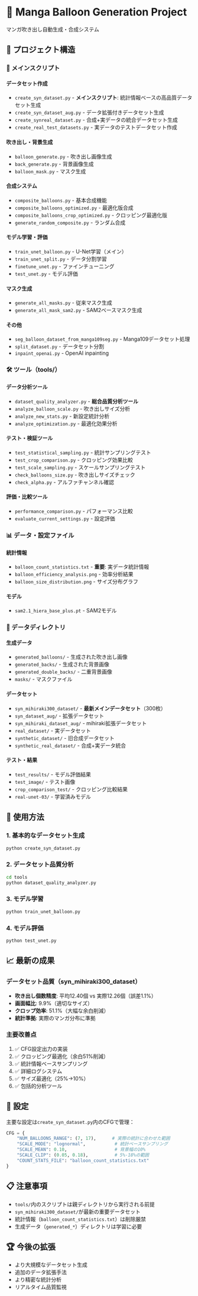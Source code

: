 # 🎈 Manga Balloon Generation Project

マンガ吹き出し自動生成・合成システム

## 📁 プロジェクト構造

### 🎯 メインスクリプト

#### データセット作成
- `create_syn_dataset.py` - **メインスクリプト**: 統計情報ベースの高品質データセット生成
- `create_syn_dataset_aug.py` - データ拡張付きデータセット生成
- `create_synreal_dataset.py` - 合成+実データの統合データセット生成
- `create_real_test_datasets.py` - 実データのテストデータセット作成

#### 吹き出し・背景生成
- `balloon_generate.py` - 吹き出し画像生成
- `back_generate.py` - 背景画像生成
- `balloon_mask.py` - マスク生成

#### 合成システム
- `composite_balloons.py` - 基本合成機能
- `composite_balloons_optimized.py` - 最適化版合成
- `composite_balloons_crop_optimized.py` - クロッピング最適化版
- `generate_random_composite.py` - ランダム合成

#### モデル学習・評価
- `train_unet_balloon.py` - U-Net学習（メイン）
- `train_unet_split.py` - データ分割学習
- `finetune_unet.py` - ファインチューニング
- `test_unet.py` - モデル評価

#### マスク生成
- `generate_all_masks.py` - 従来マスク生成
- `generate_all_mask_sam2.py` - SAM2ベースマスク生成

#### その他
- `seg_balloon_dataset_from_manga109seg.py` - Manga109データセット処理
- `split_dataset.py` - データセット分割
- `inpaint_openai.py` - OpenAI inpainting

### 🛠️ ツール（tools/）

#### データ分析ツール
- `dataset_quality_analyzer.py` - **総合品質分析ツール**
- `analyze_balloon_scale.py` - 吹き出しサイズ分析
- `analyze_new_stats.py` - 新設定統計分析
- `analyze_optimization.py` - 最適化効果分析

#### テスト・検証ツール
- `test_statistical_sampling.py` - 統計サンプリングテスト
- `test_crop_comparison.py` - クロッピング効果比較
- `test_scale_sampling.py` - スケールサンプリングテスト
- `check_balloons_size.py` - 吹き出しサイズチェック
- `check_alpha.py` - アルファチャンネル確認

#### 評価・比較ツール
- `performance_comparison.py` - パフォーマンス比較
- `evaluate_current_settings.py` - 設定評価

### 📊 データ・設定ファイル

#### 統計情報
- `balloon_count_statistics.txt` - **重要**: 実データ統計情報
- `balloon_efficiency_analysis.png` - 効率分析結果
- `balloon_size_distribution.png` - サイズ分布グラフ

#### モデル
- `sam2.1_hiera_base_plus.pt` - SAM2モデル

### 📁 データディレクトリ

#### 生成データ
- `generated_balloons/` - 生成された吹き出し画像
- `generated_backs/` - 生成された背景画像
- `generated_double_backs/` - 二重背景画像
- `masks/` - マスクファイル

#### データセット
- `syn_mihiraki300_dataset/` - **最新メインデータセット**（300枚）
- `syn_dataset_aug/` - 拡張データセット
- `syn_mihiraki_dataset_aug/` - mihiraki拡張データセット
- `real_dataset/` - 実データセット
- `synthetic_dataset/` - 旧合成データセット
- `synthetic_real_dataset/` - 合成+実データ統合

#### テスト・結果
- `test_results/` - モデル評価結果
- `test_image/` - テスト画像
- `crop_comparison_test/` - クロッピング比較結果
- `real-unet-03/` - 学習済みモデル

## 🎯 使用方法

### 1. 基本的なデータセット生成
```bash
python create_syn_dataset.py
```

### 2. データセット品質分析
```bash
cd tools
python dataset_quality_analyzer.py
```

### 3. モデル学習
```bash
python train_unet_balloon.py
```

### 4. モデル評価
```bash
python test_unet.py
```

## 📈 最新の成果

### データセット品質（syn_mihiraki300_dataset）
- **吹き出し個数精度**: 平均12.40個 vs 実際12.26個（誤差1.1%）
- **画面幅比**: 9.9%（適切なサイズ）
- **クロップ効率**: 51.1%（大幅な余白削減）
- **統計準拠**: 実際のマンガ分布に準拠

### 主要改善点
1. ✅ CFG設定出力の実装
2. ✅ クロッピング最適化（余白51%削減）
3. ✅ 統計情報ベースサンプリング
4. ✅ 詳細ログシステム
5. ✅ サイズ最適化（25%→10%）
6. ✅ 包括的分析ツール

## 🔧 設定

主要な設定は`create_syn_dataset.py`内のCFGで管理：

```python
CFG = {
    "NUM_BALLOONS_RANGE": (7, 17),      # 実際の統計に合わせた範囲
    "SCALE_MODE": "lognormal",           # 統計ベースサンプリング
    "SCALE_MEAN": 0.10,                  # 背景幅の10%
    "SCALE_CLIP": (0.05, 0.18),          # 5%-18%の範囲
    "COUNT_STATS_FILE": "balloon_count_statistics.txt"
}
```

## 📋 注意事項

- `tools/`内のスクリプトは親ディレクトリから実行される前提
- `syn_mihiraki300_dataset/`が最新の重要データセット
- 統計情報（`balloon_count_statistics.txt`）は削除厳禁
- 生成データ（`generated_*`）ディレクトリは学習に必要

## 🏆 今後の拡張

- より大規模なデータセット生成
- 追加のデータ拡張手法
- より精密な統計分析
- リアルタイム品質監視
